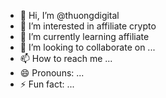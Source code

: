 - 👋 Hi, I’m @thuongdigital
- 👀 I’m interested in affiliate crypto
- 🌱 I’m currently learning affiliate
- 💞️ I’m looking to collaborate on ...
- 📫 How to reach me ...
- 😄 Pronouns: ...
- ⚡ Fun fact: ...

<!---
thuongdigital/thuongdigital is a ✨ special ✨ repository because its `README.md` (this file) appears on your GitHub profile.
You can click the Preview link to take a look at your changes.
--->
